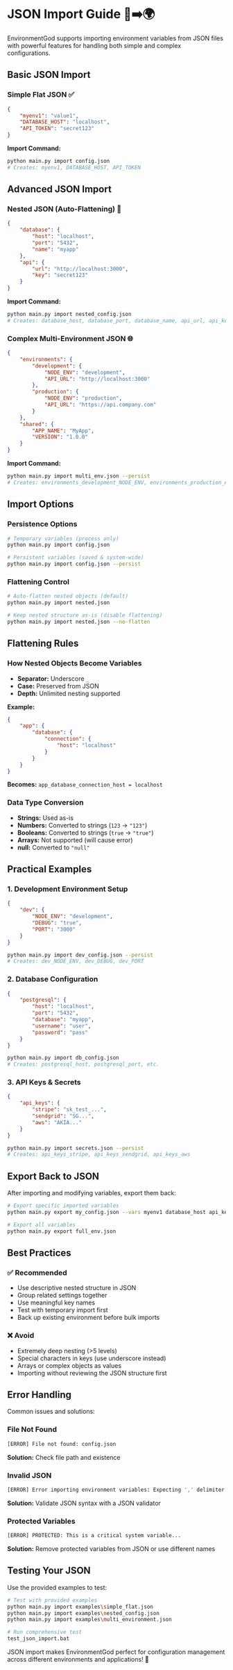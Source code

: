 # JSON Import Guide 📄➡️🌍

EnvironmentGod supports importing environment variables from JSON files with powerful features for handling both simple and complex configurations.

## Basic JSON Import

### Simple Flat JSON ✅
```json
{
    "myenv1": "value1",
    "DATABASE_HOST": "localhost", 
    "API_TOKEN": "secret123"
}
```

**Import Command:**
```bash
python main.py import config.json
# Creates: myenv1, DATABASE_HOST, API_TOKEN
```

## Advanced JSON Import

### Nested JSON (Auto-Flattening) 🔄
```json
{
    "database": {
        "host": "localhost",
        "port": "5432",
        "name": "myapp"
    },
    "api": {
        "url": "http://localhost:3000",
        "key": "secret123"
    }
}
```

**Import Command:**
```bash
python main.py import nested_config.json
# Creates: database_host, database_port, database_name, api_url, api_key
```

### Complex Multi-Environment JSON 🌐
```json
{
    "environments": {
        "development": {
            "NODE_ENV": "development",
            "API_URL": "http://localhost:3000"
        },
        "production": {
            "NODE_ENV": "production",
            "API_URL": "https://api.company.com"
        }
    },
    "shared": {
        "APP_NAME": "MyApp",
        "VERSION": "1.0.0"
    }
}
```

**Import Command:**
```bash
python main.py import multi_env.json --persist
# Creates: environments_development_NODE_ENV, environments_production_API_URL, shared_APP_NAME, etc.
```

## Import Options

### Persistence Options
```bash
# Temporary variables (process only)
python main.py import config.json

# Persistent variables (saved & system-wide)
python main.py import config.json --persist
```

### Flattening Control
```bash
# Auto-flatten nested objects (default)
python main.py import nested.json

# Keep nested structure as-is (disable flattening)
python main.py import nested.json --no-flatten
```

## Flattening Rules

### How Nested Objects Become Variables
- **Separator:** Underscore `_`
- **Case:** Preserved from JSON
- **Depth:** Unlimited nesting supported

**Example:**
```json
{
    "app": {
        "database": {
            "connection": {
                "host": "localhost"
            }
        }
    }
}
```
**Becomes:** `app_database_connection_host = localhost`

### Data Type Conversion
- **Strings:** Used as-is
- **Numbers:** Converted to strings (`123` → `"123"`)
- **Booleans:** Converted to strings (`true` → `"true"`)
- **Arrays:** Not supported (will cause error)
- **null:** Converted to `"null"`

## Practical Examples

### 1. Development Environment Setup
```json
{
    "dev": {
        "NODE_ENV": "development",
        "DEBUG": "true",
        "PORT": "3000"
    }
}
```
```bash
python main.py import dev_config.json --persist
# Creates: dev_NODE_ENV, dev_DEBUG, dev_PORT
```

### 2. Database Configuration
```json
{
    "postgresql": {
        "host": "localhost",
        "port": "5432",
        "database": "myapp",
        "username": "user",
        "password": "pass"
    }
}
```
```bash
python main.py import db_config.json
# Creates: postgresql_host, postgresql_port, etc.
```

### 3. API Keys & Secrets
```json
{
    "api_keys": {
        "stripe": "sk_test_...",
        "sendgrid": "SG...",
        "aws": "AKIA..."
    }
}
```
```bash
python main.py import secrets.json --persist
# Creates: api_keys_stripe, api_keys_sendgrid, api_keys_aws
```

## Export Back to JSON

After importing and modifying variables, export them back:

```bash
# Export specific imported variables
python main.py export my_config.json --vars myenv1 database_host api_key

# Export all variables
python main.py export full_env.json
```

## Best Practices

### ✅ Recommended
- Use descriptive nested structure in JSON
- Group related settings together
- Use meaningful key names
- Test with temporary import first
- Back up existing environment before bulk imports

### ❌ Avoid
- Extremely deep nesting (>5 levels)
- Special characters in keys (use underscore instead)
- Arrays or complex objects as values
- Importing without reviewing the JSON structure first

## Error Handling

Common issues and solutions:

### File Not Found
```bash
[ERROR] File not found: config.json
```
**Solution:** Check file path and existence

### Invalid JSON
```bash
[ERROR] Error importing environment variables: Expecting ',' delimiter
```
**Solution:** Validate JSON syntax with a JSON validator

### Protected Variables
```bash
[ERROR] PROTECTED: This is a critical system variable...
```
**Solution:** Remove protected variables from JSON or use different names

## Testing Your JSON

Use the provided examples to test:
```bash
# Test with provided examples
python main.py import examples\simple_flat.json
python main.py import examples\nested_config.json  
python main.py import examples\multi_environment.json

# Run comprehensive test
test_json_import.bat
```

JSON import makes EnvironmentGod perfect for configuration management across different environments and applications! 🚀
